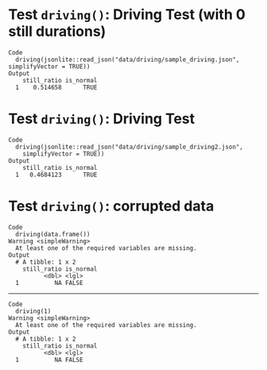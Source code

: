 # Test `driving()`: Driving Test (with 0 still durations)

    Code
      driving(jsonlite::read_json("data/driving/sample_driving.json", simplifyVector = TRUE))
    Output
        still_ratio is_normal
      1    0.514658      TRUE

# Test `driving()`: Driving Test

    Code
      driving(jsonlite::read_json("data/driving/sample_driving2.json",
        simplifyVector = TRUE))
    Output
        still_ratio is_normal
      1   0.4684123      TRUE

# Test `driving()`: corrupted data

    Code
      driving(data.frame())
    Warning <simpleWarning>
      At least one of the required variables are missing.
    Output
      # A tibble: 1 x 2
        still_ratio is_normal
              <dbl> <lgl>    
      1          NA FALSE    

---

    Code
      driving(1)
    Warning <simpleWarning>
      At least one of the required variables are missing.
    Output
      # A tibble: 1 x 2
        still_ratio is_normal
              <dbl> <lgl>    
      1          NA FALSE    

